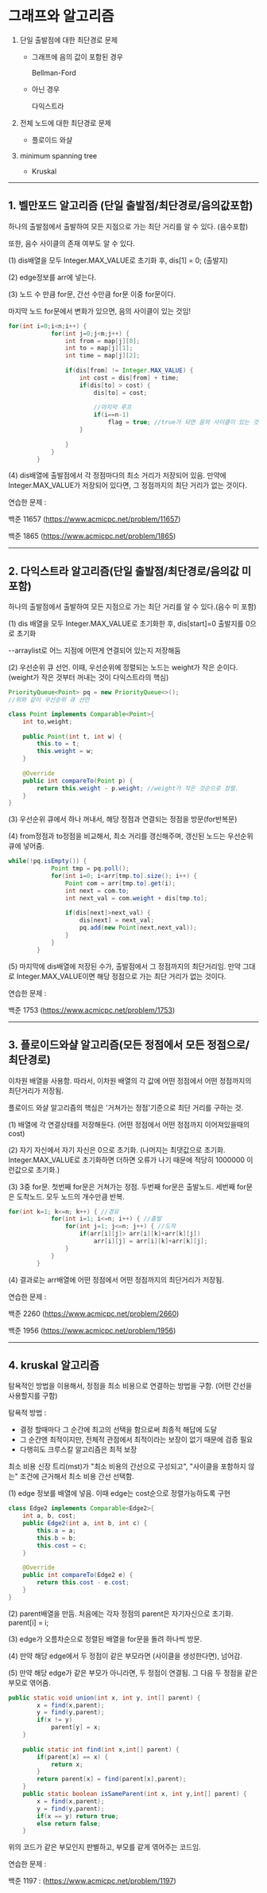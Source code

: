 # 그래프와 알고리즘

1. 단일 출발점에 대한 최단경로 문제

   - 그래프에 음의 값이 포함된 경우

     Bellman-Ford

   - 아닌 경우

     다익스트라

2. 전체 노드에 대한 최단경로 문제

   - 플로이드 와샬

3. minimum spanning tree

   - Kruskal

------

## 1. 벨만포드 알고리즘 (단일 출발점/최단경로/음의값포함)

하나의 출발점에서 출발하여 모든 지점으로 가는 최단 거리를 알 수 있다. (음수포함)

또한, 음수 사이클의 존재 여부도 알 수 있다.

(1) dis배열을 모두 Integer.MAX_VALUE로 초기화 후, dis[1] = 0; (출발지)

(2) edge정보를 arr에 넣는다.

(3) 노드 수 만큼 for문, 간선 수만큼 for문 이중 for문이다.

마지막 노드  for문에서 변화가 있으면, 음의 사이클이 있는 것임! 

```java
for(int i=0;i<n;i++) {
			for(int j=0;j<m;j++) {
				int from = map[j][0];
				int to = map[j][1];
				int time = map[j][2];
				
				if(dis[from] != Integer.MAX_VALUE) {
					int cost = dis[from] + time;
					if(dis[to] > cost) {
						dis[to] = cost;
						
						//마지막 루프 
						if(i==n-1)
							flag = true; //true가 되면 음의 사이클이 있는 것임.
					}
					
				}
			}
		}
```

(4) dis배열에 출발점에서 각 정점마다의 최소 거리가 저장되어 있음. 만약에 Integer.MAX_VALUE가 저장되어 있다면, 그 정점까지의 최단 거리가 없는 것이다.

연습한 문제 : 

백준 11657 (https://www.acmicpc.net/problem/11657)

백준 1865 (https://www.acmicpc.net/problem/1865)

------

## 2. 다익스트라 알고리즘(단일 출발점/최단경로/음의값 미포함)

하나의 출발점에서 출발하여 모든 지점으로 가는 최단 거리를 알 수 있다.(음수 미 포함)

(1) dis 배열을 모두 Integer.MAX_VALUE로 초기화한 후, dis[start]=0 출발지를 0으로 초기화

--arraylist로 어느 지점에 어떤게 연결되어 있는지 저장해둠

(2) 우선순위 큐 선언.  이때, 우선순위에 정렬되는 노드는 weight가 작은 순이다. (weight가 작은 것부터 꺼내는 것이 다익스트라의 핵심)

```java
PriorityQueue<Point> pq = new PriorityQueue<>();
//위와 같이 우선순위 큐 선언

class Point implements Comparable<Point>{
	int to,weight;
	
	public Point(int t, int w) {
		this.to = t;
		this.weight = w;
	}
	
	@Override
	public int compareTo(Point p) {
		return this.weight - p.weight; //weight가 작은 것순으로 정렬.
	}
}
```

(3) 우선순위 큐에서 하나 꺼내서, 해당 정점과 연결되는 정점을 방문(for반복문)

(4) from정점과 to정점을 비교해서, 최소 거리를 갱신해주며, 갱신된 노드는 우선순위 큐에 넣어줌.

```java
while(!pq.isEmpty()) {
			Point tmp = pq.poll();
			for(int i=0; i<arr[tmp.to].size(); i++) {
				Point com = arr[tmp.to].get(i);
				int next = com.to;
				int next_val = com.weight + dis[tmp.to];
				
				if(dis[next]>next_val) {
					dis[next] = next_val;
					pq.add(new Point(next,next_val));
				}
			}		
		}
```

(5) 마지막에 dis배열에 저장된 수가, 출발점에서 그 정점까지의 최단거리임. 만약 그대로 Integer.MAX_VALUE이면 해당 정점으로 가는 최단 거리가 없는 것이다.

연습한 문제 :

백준 1753 (https://www.acmicpc.net/problem/1753)

------

## 3. 플로이드와샬 알고리즘(모든 정점에서 모든 정점으로/최단경로)

이차원 배열을 사용함. 따라서, 이차원 배열의 각 값에 어떤 정점에서 어떤 정점까지의 최단거리가 저장됨.

플로이드 와샬 알고리즘의 핵심은 '거쳐가는 정점'기준으로 최단 거리를 구하는 것.

(1) 배열에 각 연결상태를 저장해둔다. (어떤 정점에서 어떤 정점까지 이어져있을때의 cost)

(2) 자기 자신에서 자기 자신은 0으로 초기화. (나머지는 최댓값으로 초기화. Integer.MAX_VALUE로 초기화하면 더하면 오류가 나기 때문에 적당히 1000000 이런값으로 초기화.)

(3) 3중 for문. 첫번째 for문은 거쳐가는 정점. 두번째 for문은 출발노드. 세번째 for문은 도착노드. 모두 노드의 개수만큼 반복.

```java
for(int k=1; k<=n; k++) { //경유
			for(int i=1; i<=n; i++) { //출발
				for(int j=1; j<=n; j++) { //도착
					if(arr[i][j]> arr[i][k]+arr[k][j])
						arr[i][j] = arr[i][k]+arr[k][j];
				}
			}
		}
```

(4) 결과로는 arr배열에 어떤 정점에서 어떤 정점까지의 최단거리가 저장됨.

연습한 문제 :

백준 2260 (https://www.acmicpc.net/problem/2660)

백준 1956 (https://www.acmicpc.net/problem/1956)

------

## 4. kruskal 알고리즘 

탐욕적인 방법을 이용해서, 정점을 최소 비용으로 연결하는 방법을 구함. (어떤 간선을 사용할지를 구함)

탐욕적 방법 : 

- 결정 할때마다 그 순간에 최고의 선택을 함으로써 최종적 해답에 도달
- 그 순간엔 최적이지만, 전체적 관점에서 최적이라는 보장이 없기 때문에 검증 필요
- 다행히도 크루스칼 알고리즘은 최적 보장

최소 비용 신장 트리(mst)가 "최소 비용의 간선으로 구성되고", "사이클을 포함하지 않는" 조건에 근거해서 최소 비용 간선 선택함.

(1) edge 정보를 배열에 넣음. 이때 edge는 cost순으로 정렬가능하도록 구현

```java
class Edge2 implements Comparable<Edge2>{
	int a, b, cost;
	public Edge2(int a, int b, int c) {
		this.a = a;
		this.b = b;
		this.cost = c;
	}
	
	@Override
	public int compareTo(Edge2 e) {
		return this.cost - e.cost;
	}
}
```

(2) parent배열을 만듬. 처음에는 각자 정점의 parent은 자기자신으로 초기화. parent[i] = i;

(3) edge가 오름차순으로 정렬된 배열을 for문을 돌려 하나씩 방문.

(4) 만약 해당 edge에서 두 정점이 같은 부모라면 (사이클을 생성한다면), 넘어감.

(5) 만약 해당 edge가 같은 부모가 아니라면, 두 정점이 연결됨. 그 다음 두 정점을 같은 부모로 엮어줌.

```java
public static void union(int x, int y, int[] parent) {
        x = find(x,parent);
        y = find(y,parent);
        if(x != y)
            parent[y] = x;
    }
	
    public static int find(int x,int[] parent) {
        if(parent[x] == x) {
            return x;
        }
        return parent[x] = find(parent[x],parent);
    }
    public static boolean isSameParent(int x, int y,int[] parent) {
        x = find(x,parent);
        y = find(y,parent);
        if(x == y) return true;
        else return false;
    }
```

위의 코드가 같은 부모인지 판별하고, 부모를 같게 엮어주는 코드임.

연습한 문제 :

백준 1197 : (https://www.acmicpc.net/problem/1197)